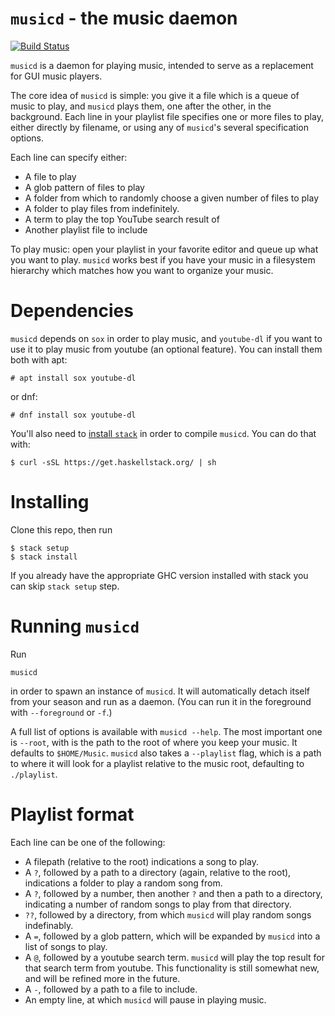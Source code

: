 # `musicd` - the music daemon

[![Build Status](https://travis-ci.org/foxbenjaminfox/`musicd`.png)](https://travis-ci.org/foxbenjaminfox/`musicd`)

`musicd` is a daemon for playing music, intended to serve as a replacement for GUI music players.

The core idea of `musicd` is simple: you give it a file which is a queue of music to play, and `musicd` plays them, one after the other, in the background. Each line in your playlist file specifies one or more files to play, either directly by filename, or using any of `musicd`'s several specification options.

Each line can specify either:
- A file to play
- A glob pattern of files to play
- A folder from which to randomly choose a given number of files to play
- A folder to play files from indefinitely.
- A term to play the top YouTube search result of
- Another playlist file to include

To play music: open your playlist in your favorite editor and queue up what you want to play. `musicd` works best if you have your music in a filesystem hierarchy which matches how you want to organize your music.

# Dependencies

`musicd` depends on `sox` in order to play music, and `youtube-dl` if you want to use it to play music from youtube (an optional feature). You can install them both with apt:

```
# apt install sox youtube-dl
```

or dnf:

```
# dnf install sox youtube-dl
```

You'll also need to [install `stack`](https://docs.haskellstack.org/en/stable/README/#how-to-install) in order to compile `musicd`. You can do that with:

```
$ curl -sSL https://get.haskellstack.org/ | sh
```

# Installing

Clone this repo, then run

```
$ stack setup
$ stack install
```

If you already have the appropriate GHC version installed with stack you can skip `stack setup` step.

# Running `musicd`

Run
```
musicd
```
in order to spawn an instance of `musicd`. It will automatically detach itself from your season and run as a daemon. (You can run it in the foreground with `--foreground` or `-f`.)

A full list of options is available with `musicd --help`. The most important one is `--root`, with is the path to the root of where you keep your music. It defaults to `$HOME/Music`. `musicd` also takes a `--playlist` flag, which is a path to where it will look for a playlist relative to the music root, defaulting to `./playlist`.

# Playlist format

Each line can be one of the following:
  - A filepath (relative to the root) indications a song to play.
  - A `?`, followed by a path to a directory (again, relative to the root), indications a folder to play a random song from.
  - A `?`, followed by a number, then another `?` and then a path to a directory, indicating a number of random songs to play from that directory.
  - `??`, followed by a directory, from which `musicd` will play random songs indefinably.
  - A `=`, followed by a glob pattern, which will be expanded by `musicd` into a list of songs to play.
  - A `@`, followed by a youtube search term. `musicd` will play the top result for that search term from youtube. This functionality is still somewhat new, and will be refined more in the future.
  - A `-`, followed by a path to a file to include.
  - An empty line, at which `musicd` will pause in playing music.
